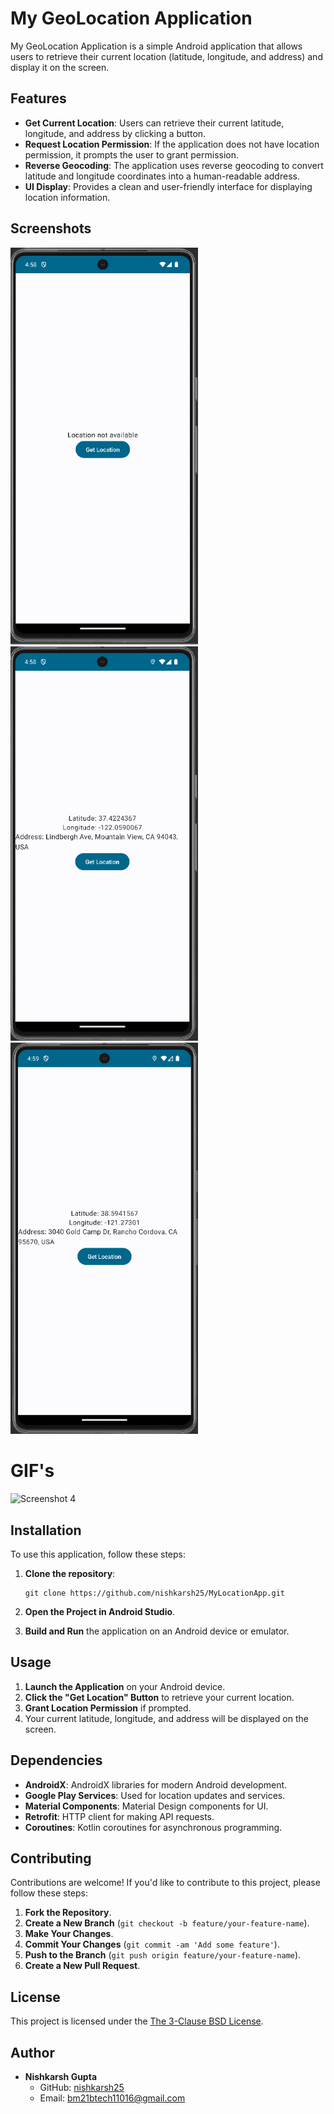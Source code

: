 # My GeoLocation Application

My GeoLocation Application is a simple Android application that allows users to retrieve their current location (latitude, longitude, and address) and display it on the screen.

## Features

- **Get Current Location**: Users can retrieve their current latitude, longitude, and address by clicking a button.
- **Request Location Permission**: If the application does not have location permission, it prompts the user to grant permission.
- **Reverse Geocoding**: The application uses reverse geocoding to convert latitude and longitude coordinates into a human-readable address.
- **UI Display**: Provides a clean and user-friendly interface for displaying location information.

## Screenshots

<!-- Include screenshots or GIFs of your app here to give users a visual representation of what your app looks like. -->
<img src="https://github.com/nishkarsh25/MyLocationApp/blob/main/Screenshots/ss1.png" alt="Screenshot 1" width="300"><img src="https://github.com/nishkarsh25/MyLocationApp/blob/main/Screenshots/ss2.png" alt="Screenshot 2" width="300"> <img src="https://github.com/nishkarsh25/MyLocationApp/blob/main/Screenshots/ss3.png" alt="Screenshot 3" width="300"> 

# GIF's
<img src="https://github.com/nishkarsh25/MyLocationApp/blob/main/Screenshots/ss4.gif" alt="Screenshot 4" width="800">



## Installation

To use this application, follow these steps:

1. **Clone the repository**:
    ```
    git clone https://github.com/nishkarsh25/MyLocationApp.git
    ```

2. **Open the Project in Android Studio**.
3. **Build and Run** the application on an Android device or emulator.

## Usage

1. **Launch the Application** on your Android device.
2. **Click the "Get Location" Button** to retrieve your current location.
3. **Grant Location Permission** if prompted.
4. Your current latitude, longitude, and address will be displayed on the screen.

## Dependencies

- **AndroidX**: AndroidX libraries for modern Android development.
- **Google Play Services**: Used for location updates and services.
- **Material Components**: Material Design components for UI.
- **Retrofit**: HTTP client for making API requests.
- **Coroutines**: Kotlin coroutines for asynchronous programming.

## Contributing

Contributions are welcome! If you'd like to contribute to this project, please follow these steps:

1. **Fork the Repository**.
2. **Create a New Branch** (`git checkout -b feature/your-feature-name`).
3. **Make Your Changes**.
4. **Commit Your Changes** (`git commit -am 'Add some feature'`).
5. **Push to the Branch** (`git push origin feature/your-feature-name`).
6. **Create a New Pull Request**.

## License

This project is licensed under the [The 3-Clause BSD License](LICENSE).

## Author

- **Nishkarsh Gupta**
  - GitHub: [nishkarsh25](https://github.com/nishkash25)
  - Email: bm21btech11016@gmail.com



